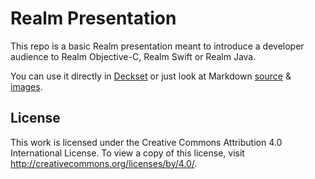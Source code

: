# Realm Presentation

This repo is a basic Realm presentation meant to introduce a developer audience to Realm Objective-C, Realm Swift or Realm Java.

You can use it directly in [Deckset](http://www.decksetapp.com/) or just look at Markdown [source](slides.md) & [images](images/).

## License

This work is licensed under the Creative Commons Attribution 4.0 International License. To view a copy of this license, visit http://creativecommons.org/licenses/by/4.0/.